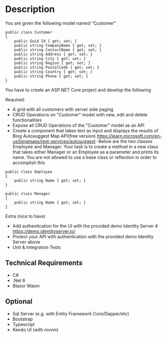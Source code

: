 # Description

You are given the following model named “Customer” 

```
public class Customer
{
	public Guid Id { get; set; }
	public string CompanyName { get; set; }
	public string ContactName { get; set; }
	public string Address { get; set; }
	public string City { get; set; }
	public string Region { get; set; }
	public string PostalCode { get; set; }
	public string Country { get; set; }
	public string Phone { get; set; }
}
```

You have to create an ASP.NET Core project and develop the following

Required: 
- A grid with all customers with server side paging
- CRUD Operations on "Customer" model with new, edit and delete functionalities
- Expose all CRUD Operations of the "Customer" model as an API 
- Create a component that takes text as input and displays the results of Bing Autosuggest Map API(free version) https://learn.microsoft.com/en-us/bingmaps/rest-services/autosuggest
-Below are the two classes Employee and Manager. Your task is to create a method in a new class that takes either Manager or an Employee as a parameter and prints its name. You are not allowed to use a base class or reflection in order to accomplish this

```
public class Employee
{
	public string Name { get; set; }
}

public class Manager
{
	public string Name { get; set; }
}

```

Extra (nice to have)
- Add authentication for the UI with the provided demo Identity Server 4 https://demo.identityserver.io/
- Protect your API with authentication with the provided demo Identity Server above
- Unit & Integration Tests

## Technical Requirements 

- C#
- .Net 6
- Blazor Wasm

## Optional
- Sql Server (e.g. with Entity Framework Core/Dapper/etc)
- Bootstrap
- Typescript
- Kendo UI (with mvvm)
